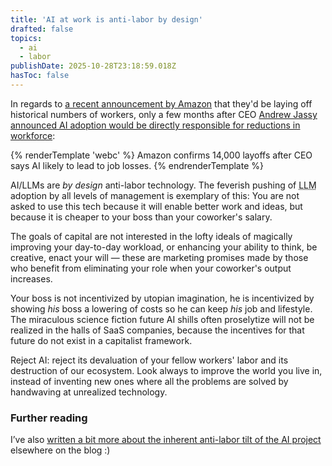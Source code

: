 ```yaml
---
title: 'AI at work is anti-labor by design'
drafted: false
topics:
  - ai
  - labor
publishDate: 2025-10-28T23:18:59.018Z
hasToc: false
---
```


In regards to [a recent announcement by Amazon](https://www.aljazeera.com/news/2025/10/28/is-artificial-intelligence-to-blame-for-amazon-job-cuts) that they'd be laying off historical numbers of workers, only a few months after CEO [Andrew Jassy announced AI adoption would be directly responsible for reductions in workforce](https://www.aboutamazon.com/news/company-news/amazon-ceo-andy-jassy-on-generative-ai):

{% renderTemplate 'webc' %}
<embed-card :external="true" title="Is artificial intelligence to blame for Amazon job cuts?" url="https://www.aljazeera.com/news/2025/10/28/is-artificial-intelligence-to-blame-for-amazon-job-cuts" author="Al Jazeera" :show-url="false">Amazon confirms 14,000 layoffs after CEO says AI likely to lead to job losses.</embed-card>
{% endrenderTemplate %}

AI/LLMs are _by design_ anti-labor technology. The feverish pushing of <abbr title="Large Language Model">LLM</abbr> adoption by all levels of management is exemplary of this: You are not asked to use this tech because it will enable better work and ideas, but because it is cheaper to your boss than your coworker's salary.

The goals of capital are not interested in the lofty ideals of magically improving your day-to-day workload, or enhancing your ability to think, be creative, enact your will — these are marketing promises made by those who benefit from eliminating your role when your coworker's output increases.

Your boss is not incentivized by utopian imagination, he is incentivized by showing _his_ boss a lowering of costs so he can keep _his_ job and lifestyle. The miraculous science fiction future AI shills often proselytize will not be realized in the halls of SaaS companies, because the incentives for that future do not exist in a capitalist framework.

Reject AI: reject its devaluation of your fellow workers' labor and its destruction of our ecosystem. Look always to improve the world you live in, instead of inventing new ones where all the problems are solved by handwaving at unrealized technology.

### Further reading

I’ve also [written a bit more about the inherent anti-labor tilt of the AI project](writing/economics-and-labor-rights-in-ai-skepticism/) elsewhere on the blog :)
